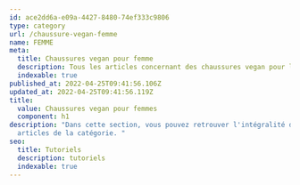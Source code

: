 ```yaml
---
id: ace2dd6a-e09a-4427-8480-74ef333c9806
type: category
url: /chaussure-vegan-femme
name: FEMME
meta:
  title: Chaussures vegan pour femme
  description: Tous les articles concernant des chaussures vegan pour les femmes
  indexable: true
published_at: 2022-04-25T09:41:56.106Z
updated_at: 2022-04-25T09:41:56.119Z
title:
  value: Chaussures vegan pour femmes
  component: h1
description: "Dans cette section, vous pouvez retrouver l'intégralité des
  articles de la catégorie. "
seo:
  title: Tutoriels
  description: tutoriels
  indexable: true
---
```

